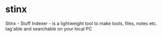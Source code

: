 # stinx
Stinx - Stuff Indexer - is a lightweight tool to make tools, files, notes etc. tag'able and searchable on your local PC
